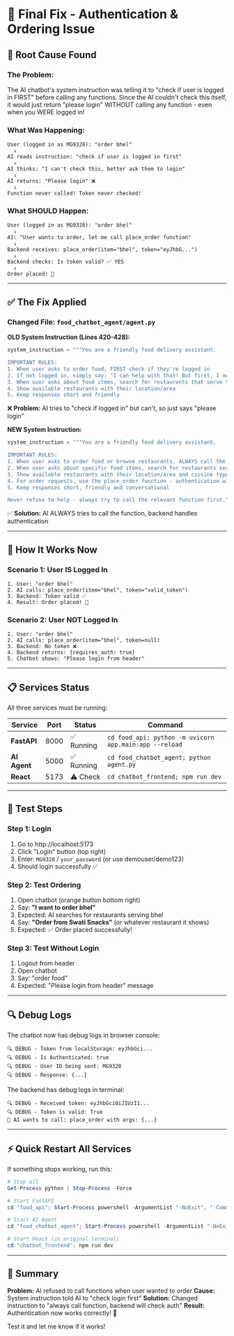 # 🔧 Final Fix - Authentication & Ordering Issue

## 🎯 Root Cause Found

### **The Problem:**
The AI chatbot's system instruction was telling it to "check if user is logged in FIRST" before calling any functions. Since the AI couldn't check this itself, it would just return "please login" WITHOUT calling any function - even when you WERE logged in!

### **What Was Happening:**
```
User (logged in as MG9328): "order bhel"
  ↓
AI reads instruction: "check if user is logged in first"
  ↓
AI thinks: "I can't check this, better ask them to login"
  ↓
AI returns: "Please login" ❌
  ↓
Function never called! Token never checked!
```

### **What SHOULD Happen:**
```
User (logged in as MG9328): "order bhel"
  ↓
AI: "User wants to order, let me call place_order function"
  ↓
Backend receives: place_order(item="bhel", token="eyJhbG...")
  ↓
Backend checks: Is token valid? ✅ YES
  ↓
Order placed! 🎉
```

---

## ✅ The Fix Applied

### **Changed File:** `food_chatbot_agent/agent.py`

**OLD System Instruction (Lines 420-428):**
```python
system_instruction = """You are a friendly food delivery assistant. 

IMPORTANT RULES:
1. When user asks to order food, FIRST check if they're logged in
2. If not logged in, simply say: "I can help with that! But first, I need you to log in or register."
3. When user asks about food items, search for restaurants that serve that item
4. Show available restaurants with their location/area
5. Keep responses short and friendly
```
❌ **Problem:** AI tries to "check if logged in" but can't, so just says "please login"

**NEW System Instruction:**
```python
system_instruction = """You are a friendly food delivery assistant. 

IMPORTANT RULES:
1. When user asks to order food or browse restaurants, ALWAYS call the appropriate function
2. When user asks about specific food items, search for restaurants serving that item
3. Show available restaurants with their location/area and cuisine type
4. For order requests, use the place_order function - authentication will be handled automatically
5. Keep responses short, friendly and conversational

Never refuse to help - always try to call the relevant function first."""
```
✅ **Solution:** AI ALWAYS tries to call the function, backend handles authentication

---

## 🚀 How It Works Now

### **Scenario 1: User IS Logged In**
```
1. User: "order bhel"
2. AI calls: place_order(item="bhel", token="valid_token")
3. Backend: Token valid ✅
4. Result: Order placed! 🎉
```

### **Scenario 2: User NOT Logged In**
```
1. User: "order bhel"  
2. AI calls: place_order(item="bhel", token=null)
3. Backend: No token ❌
4. Backend returns: {requires_auth: true}
5. Chatbot shows: "Please login from header"
```

---

## 📋 Services Status

All three services must be running:

| Service | Port | Status | Command |
|---------|------|--------|---------|
| **FastAPI** | 8000 | ✅ Running | `cd food_api; python -m uvicorn app.main:app --reload` |
| **AI Agent** | 5000 | ✅ Running | `cd food_chatbot_agent; python agent.py` |
| **React** | 5173 | ⚠️ Check | `cd chatbot_frontend; npm run dev` |

---

## 🧪 Test Steps

### **Step 1: Login**
1. Go to http://localhost:5173
2. Click "Login" button (top right)
3. Enter: `MG9328` / `your_password` (or use demouser/demo123)
4. Should login successfully ✅

### **Step 2: Test Ordering**
1. Open chatbot (orange button bottom right)
2. Say: **"I want to order bhel"**
3. Expected: AI searches for restaurants serving bhel
4. Say: **"Order from Swati Snacks"** (or whatever restaurant it shows)
5. Expected: ✅ Order placed successfully!

### **Step 3: Test Without Login**
1. Logout from header
2. Open chatbot
3. Say: "order food"
4. Expected: "Please login from header" message

---

## 🔍 Debug Logs

The chatbot now has debug logs in browser console:
```
🔍 DEBUG - Token from localStorage: eyJhbGci...
🔍 DEBUG - Is Authenticated: true
🔍 DEBUG - User ID being sent: MG9328
🔍 DEBUG - Response: {...}
```

The backend has debug logs in terminal:
```
🔍 DEBUG - Received token: eyJhbGciOiJIUzI1...
🔍 DEBUG - Token is valid: True
🤖 AI wants to call: place_order with args: {...}
```

---

## ⚡ Quick Restart All Services

If something stops working, run this:

```powershell
# Stop all
Get-Process python | Stop-Process -Force

# Start FastAPI
cd "food_api"; Start-Process powershell -ArgumentList "-NoExit", "-Command", "python -m uvicorn app.main:app --reload --port 8000"

# Start AI Agent  
cd "food_chatbot_agent"; Start-Process powershell -ArgumentList "-NoExit", "-Command", "python agent.py"

# Start React (in original terminal)
cd "chatbot_frontend"; npm run dev
```

---

## 📝 Summary

**Problem:** AI refused to call functions when user wanted to order
**Cause:** System instruction told AI to "check login first" 
**Solution:** Changed instruction to "always call function, backend will check auth"
**Result:** Authentication now works correctly! 🎉

Test it and let me know if it works!
